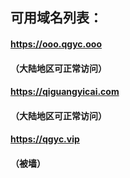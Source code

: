 ## 可用域名列表：
#### https://ooo.qgyc.ooo
#### （大陆地区可正常访问）

#### https://qiguangyicai.com
#### （大陆地区可正常访问）

#### https://qgyc.vip
#### （被墙）
